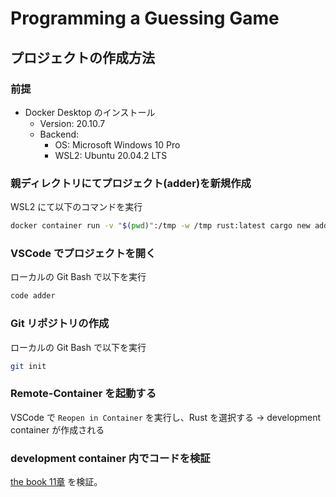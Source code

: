 # Programming a Guessing Game

## プロジェクトの作成方法

### 前提

- Docker Desktop のインストール
  - Version: 20.10.7
  - Backend:
    - OS: Microsoft Windows 10 Pro
    - WSL2: Ubuntu 20.04.2 LTS

### 親ディレクトリにてプロジェクト(adder)を新規作成

WSL2 にて以下のコマンドを実行

```bash
docker container run -v "$(pwd)":/tmp -w /tmp rust:latest cargo new adder --lib
```

### VSCode でプロジェクトを開く

ローカルの Git Bash で以下を実行

```bash
code adder
```

### Git リポジトリの作成

ローカルの Git Bash で以下を実行

```bash
git init
```

### Remote-Container を起動する

VSCode で `Reopen in Container` を実行し、Rust を選択する
-> development container が作成される

### development container 内でコードを検証

[the book 11章](https://doc.rust-jp.rs/book-ja/ch11-01-writing-tests.html) を検証。
